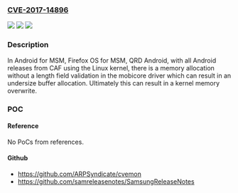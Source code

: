 ### [CVE-2017-14896](https://cve.mitre.org/cgi-bin/cvename.cgi?name=CVE-2017-14896)
![](https://img.shields.io/static/v1?label=Product&message=Android%20for%20MSM%2C%20Firefox%20OS%20for%20MSM%2C%20QRD%20Android&color=blue)
![](https://img.shields.io/static/v1?label=Version&message=n%2Fa&color=blue)
![](https://img.shields.io/static/v1?label=Vulnerability&message=Integer%20overflow%20leading%20to%20kernel%20memory%20write%20in%20gud%20driver&color=brighgreen)

### Description

In Android for MSM, Firefox OS for MSM, QRD Android, with all Android releases from CAF using the Linux kernel, there is a memory allocation without a length field validation in the mobicore driver which can result in an undersize buffer allocation. Ultimately this can result in a kernel memory overwrite.

### POC

#### Reference
No PoCs from references.

#### Github
- https://github.com/ARPSyndicate/cvemon
- https://github.com/samreleasenotes/SamsungReleaseNotes

